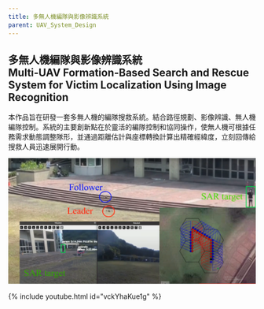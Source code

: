 ```yaml
---
title: 多無人機編隊與影像辨識系統
parent: UAV_System_Design
---
```


## 多無人機編隊與影像辨識系統<br>Multi-UAV Formation-Based Search and Rescue System for Victim Localization Using Image Recognition
<div class="container">
  <div class="text">
    <p>本作品旨在研發一套多無人機的編隊搜救系統。結合路徑規劃、影像辨識、無人機編隊控制。系統的主要創新點在於靈活的編隊控制和協同操作，使無人機可根據任務需求動態調整隊形，並通過距離估計與座標轉換計算出精確經緯度，立刻回傳給搜救人員迅速展開行動。</p>
  </div>
  <div class="image">
    <img src="../../images/uav_sear.png" alt="搜救系統概要">
  </div>
</div>

{% include youtube.html id="vckYhaKue1g" %}



